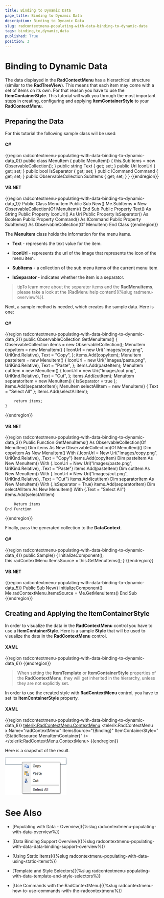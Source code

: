 ```yaml
---
title: Binding to Dynamic Data
page_title: Binding to Dynamic Data
description: Binding to Dynamic Data
slug: radcontextmenu-populating-with-data-binding-to-dynamic-data
tags: binding,to,dynamic,data
published: True
position: 3
---
```


# Binding to Dynamic Data


The data displayed in the __RadContextMenu__ has a hierarchical structure (similar to the __RadTreeView__). This means that each item may come with a set of items on its own. For that reason you have to use the __ItemContainerStyle__. This tutorial will walk you through the most important steps in creating, configuring and applying __ItemContainerStyle__ to your __RadContextMenu__.

## Preparing the Data

For this tutorial the following sample class will be used:

#### __C#__

{{region radcontextmenu-populating-with-data-binding-to-dynamic-data_0}}
	public class MenuItem
	{
	    public MenuItem()
	    {
	        this.SubItems = new ObservableCollection<MenuItem>();
	    }
	    public string Text
	    {
	        get;
	        set;
	    }
	    public Uri IconUrl
	    {
	        get;
	        set;
	    }
	    public bool IsSeparator
	    {
	        get;
	        set;
	    }
	    public ICommand Command
	    {
	        get;
	        set;
	    }
	    public ObservableCollection<MenuItem> SubItems
	    {
	        get;
	        set;
	    }
	}
{{endregion}}

#### __VB.NET__

{{region radcontextmenu-populating-with-data-binding-to-dynamic-data_1}}
	Public Class MenuItem
		Public Sub New()
			Me.SubItems = New ObservableCollection(Of MenuItem)()
		End Sub
		Public Property Text() As String
		Public Property IconUrl() As Uri
		Public Property IsSeparator() As Boolean
		Public Property Command() As ICommand
		Public Property SubItems() As ObservableCollection(Of MenuItem)
	End Class
{{endregion}}

The __MenuItem__ class holds the information for the menu items.

* __Text__ - represents the text value for the item.

* __IconUrl__ - represents the url of the image that represents the icon of the menu item.

* __SubItems__ - a collection of the sub menu items of the current menu item.

* __IsSeparator__ - indicates whether the item is a separator.

>tipTo learn more about the separator items and the __RadMenuItems__, please take a look at the [RadMenu help content]({%slug radmenu-overview%}).

Next, a sample method is needed, which creates the sample data. Here is one:

#### __C#__

{{region radcontextmenu-populating-with-data-binding-to-dynamic-data_2}}
	public ObservableCollection<MenuItem> GetMenuItems()
	{
	    ObservableCollection<MenuItem> items = new ObservableCollection<MenuItem>();
	    MenuItem copyItem = new MenuItem()
	    {
	        IconUrl = new Uri("Images/copy.png", UriKind.Relative),
	        Text = "Copy",
	    };
	    items.Add(copyItem);
	    MenuItem pasteItem = new MenuItem()
	    {
	        IconUrl = new Uri("Images/paste.png", UriKind.Relative),
	        Text = "Paste",
	    };
	    items.Add(pasteItem);
	    MenuItem cutItem = new MenuItem()
	    {
	        IconUrl = new Uri("Images/cut.png", UriKind.Relative),
	        Text = "Cut",
	    };
	    items.Add(cutItem);
	    MenuItem separatorItem = new MenuItem()
	    {
	        IsSeparator = true
	    };
	    items.Add(separatorItem);
	    MenuItem selectAllItem = new MenuItem()
	    {
	        Text = "Select All"
	    };
	    items.Add(selectAllItem);
	
	    return items;
	}
{{endregion}}

#### __VB.NET__

{{region radcontextmenu-populating-with-data-binding-to-dynamic-data_3}}
	Public Function GetMenuItems() As ObservableCollection(Of MenuItem)
		Dim items As New ObservableCollection(Of MenuItem)()
		Dim copyItem As New MenuItem() With {.IconUrl = New Uri("Images/copy.png", UriKind.Relative), .Text = "Copy"}
		items.Add(copyItem)
		Dim pasteItem As New MenuItem() With {.IconUrl = New Uri("Images/paste.png", UriKind.Relative), .Text = "Paste"}
		items.Add(pasteItem)
		Dim cutItem As New MenuItem() With {.IconUrl = New Uri("Images/cut.png", UriKind.Relative), .Text = "Cut"}
		items.Add(cutItem)
		Dim separatorItem As New MenuItem() With {.IsSeparator = True}
		items.Add(separatorItem)
		Dim selectAllItem As New MenuItem() With {.Text = "Select All"}
		items.Add(selectAllItem)
	
		Return items
	End Function
{{endregion}}

Finally, pass the generated collection to the __DataContext__.

#### __C#__

{{region radcontextmenu-populating-with-data-binding-to-dynamic-data_4}}
	public Sample()
	{
	    InitializeComponent();
	    this.radContextMenu.ItemsSource = this.GetMenuItems();
	}
{{endregion}}

#### __VB.NET__

{{region radcontextmenu-populating-with-data-binding-to-dynamic-data_5}}
	Public Sub New()
	 InitializeComponent()
	 Me.radContextMenu.ItemsSource = Me.GetMenuItems()
	End Sub
{{endregion}}

## Creating and Applying the ItemContainerStyle

In order to visualize the data in the __RadContextMenu__ control you have to use a __ItemContainerStyle__. Here is a sample __Style__ that will be used to visualize the data in the __RadContextMenu__ control.

#### __XAML__

{{region radcontextmenu-populating-with-data-binding-to-dynamic-data_6}}
	<Style x:Key="MenuItemContainer" TargetType="telerik:RadMenuItem">
	    <Setter Property="Icon" Value="{Binding IconUrl}"/>
	    <Setter Property="IconTemplate">
	        <Setter.Value>
	            <DataTemplate>
	                <Image Source="{Binding}" Stretch="None"/>
	            </DataTemplate>
	        </Setter.Value>
	    </Setter>
	    <Setter Property="IsSeparator" Value="{Binding IsSeparator}"/>
	    <Setter Property="Header" Value="{Binding Text}"/>
	    <Setter Property="ItemsSource" Value="{Binding SubItems}"/>
	    <Setter Property="Command" Value="{Binding Command}"/>
	</Style>
{{endregion}}

>When setting the __ItemTemplate__ or __ItemContainerStyle__ properties of the __RadContextMenu__, they will get inherited in the hierarchy, unless they are not explicitly set.

In order to use the created style with __RadContextMenu__ control, you have to set its __ItemContainerStyle__ property.

#### __XAML__

{{region radcontextmenu-populating-with-data-binding-to-dynamic-data_8}}
	<TextBox Width="200" VerticalAlignment="Center" ContextMenu="{x:Null}" >
	    <telerik:RadContextMenu.ContextMenu>
	        <telerik:RadContextMenu x:Name="radContextMenu"
	                                ItemsSource="{Binding}"
	                                ItemContainerStyle="{StaticResource MenuItemContainer}" />
	    </telerik:RadContextMenu.ContextMenu>
	</TextBox>
{{endregion}}

Here is a snapshot of the result.

![](images/RadContextMenu_Populating_with_Data_Dynamic_Items_02.png)

# See Also

 * [Populating with Data - Overview]({%slug radcontextmenu-populating-with-data-overview%})

 * [Data Binding Support Overview]({%slug radcontextmenu-populating-with-data-data-binding-support-overview%})

 * [Using Static Items]({%slug radcontextmenu-populating-with-data-using-static-items%})

 * [Template and Style Selectors]({%slug radcontextmenu-populating-with-data-template-and-style-selectors%})

 * [Use Commands with the RadContextMenu]({%slug radcontextmenu-how-to-use-commands-with-the-radcontextmenu%})
